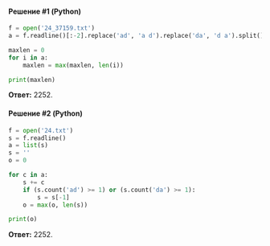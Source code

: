 #### Решение #1 (Python)
```python
f = open('24_37159.txt')
a = f.readline()[:-2].replace('ad', 'a d').replace('da', 'd a').split()

maxlen = 0
for i in a:
	maxlen = max(maxlen, len(i))

print(maxlen)
```
**Ответ:** 2252.

#### Решение #2 (Python)
```python
f = open('24.txt')
s = f.readline()
a = list(s)
s = ''
o = 0

for c in a:
	s += c
	if (s.count('ad') >= 1) or (s.count('da') >= 1):
		s = s[-1]
	o = max(o, len(s))

print(o)
```
**Ответ:** 2252.
